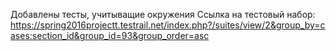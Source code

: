 Добавлены тесты, учитыващие окружения
Ссылка на тестовый набор:
https://spring2016projectt.testrail.net/index.php?/suites/view/2&group_by=cases:section_id&group_id=93&group_order=asc